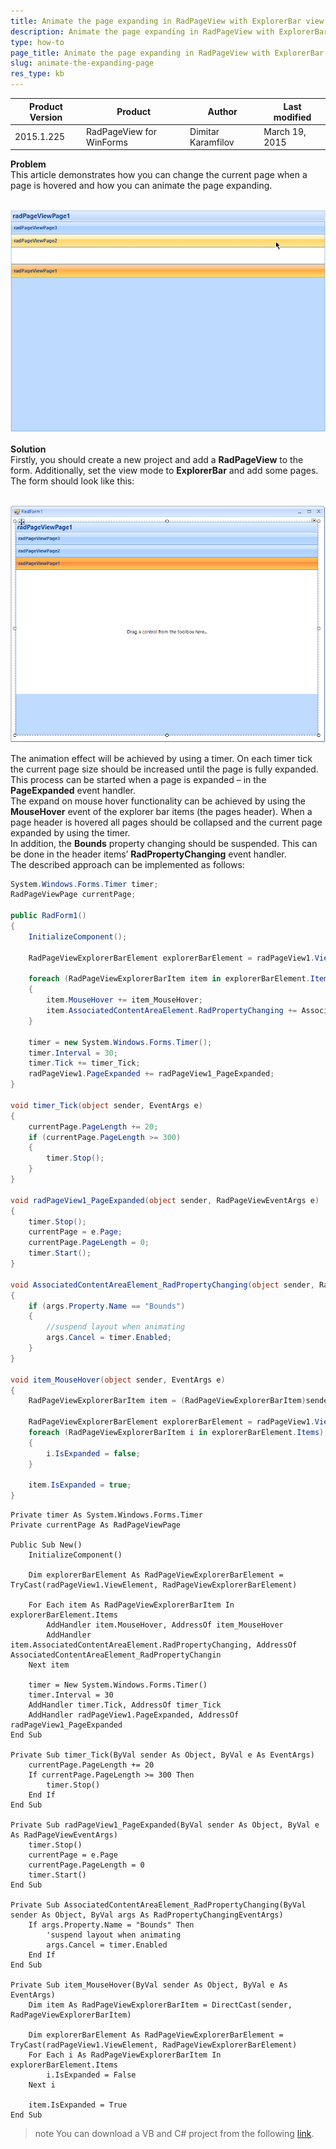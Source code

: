 ```yaml
---
title: Animate the page expanding in RadPageView with ExplorerBar view 
description: Animate the page expanding in RadPageView with ExplorerBar view . Check it now!
type: how-to
page_title: Animate the page expanding in RadPageView with ExplorerBar view 
slug: animate-the-expanding-page
res_type: kb
---
```


|Product Version|Product|Author|Last modified|
|----|----|----|----|
|2015.1.225|RadPageView for WinForms|Dimitar Karamfilov|March 19, 2015|

**Problem**  
This article demonstrates how you can change the current page when a page is hovered and how you can animate the page expanding.  
 
 
![PageViewAnimation001](images/animate-the-expanding-page001.gif)  
   
**Solution**  
Firstly, you should create a new project and add a **RadPageView** to the form. Additionally, set the view mode to **ExplorerBar** and add some pages. The form should look like this:  
 
 
![PageViewAnimation002](images/animate-the-expanding-page002.png)  
   
The animation effect will be achieved by using a timer. On each timer tick the current page size should be increased until the page is fully expanded. This process can be started when a page is expanded – in the **PageExpanded** event handler.   
The expand on mouse hover functionality can be achieved by using the **MouseHover** event of the explorer bar items (the pages header). When a page header is hovered all pages should be collapsed and the current page expanded by using the timer.  
In addition, the **Bounds** property changing should be suspended. This can be done in the header items’ **RadPropertyChanging** event handler.  
The described approach can be implemented as follows:  
 
````C#
System.Windows.Forms.Timer timer;
RadPageViewPage currentPage;
 
public RadForm1()
{
    InitializeComponent();
 
    RadPageViewExplorerBarElement explorerBarElement = radPageView1.ViewElement as RadPageViewExplorerBarElement;
     
    foreach (RadPageViewExplorerBarItem item in explorerBarElement.Items)
    {
        item.MouseHover += item_MouseHover;
        item.AssociatedContentAreaElement.RadPropertyChanging += AssociatedContentAreaElement_RadPropertyChanging;
    }
 
    timer = new System.Windows.Forms.Timer();
    timer.Interval = 30;
    timer.Tick += timer_Tick;
    radPageView1.PageExpanded += radPageView1_PageExpanded;
}
 
void timer_Tick(object sender, EventArgs e)
{
    currentPage.PageLength += 20;
    if (currentPage.PageLength >= 300)
    {
        timer.Stop();
    }
}
 
void radPageView1_PageExpanded(object sender, RadPageViewEventArgs e)
{
    timer.Stop();
    currentPage = e.Page;
    currentPage.PageLength = 0;
    timer.Start();
}
 
void AssociatedContentAreaElement_RadPropertyChanging(object sender, RadPropertyChangingEventArgs args)
{
    if (args.Property.Name == "Bounds")
    {
        //suspend layout when animating
        args.Cancel = timer.Enabled;
    }
}
 
void item_MouseHover(object sender, EventArgs e)
{
    RadPageViewExplorerBarItem item = (RadPageViewExplorerBarItem)sender;
 
    RadPageViewExplorerBarElement explorerBarElement = radPageView1.ViewElement as RadPageViewExplorerBarElement;
    foreach (RadPageViewExplorerBarItem i in explorerBarElement.Items)
    {
        i.IsExpanded = false;
    }
 
    item.IsExpanded = true;
}

````
````VB.NET
Private timer As System.Windows.Forms.Timer
Private currentPage As RadPageViewPage
 
Public Sub New()
    InitializeComponent()
 
    Dim explorerBarElement As RadPageViewExplorerBarElement = TryCast(radPageView1.ViewElement, RadPageViewExplorerBarElement)
 
    For Each item As RadPageViewExplorerBarItem In explorerBarElement.Items
        AddHandler item.MouseHover, AddressOf item_MouseHover
        AddHandler item.AssociatedContentAreaElement.RadPropertyChanging, AddressOf AssociatedContentAreaElement_RadPropertyChangin
    Next item
 
    timer = New System.Windows.Forms.Timer()
    timer.Interval = 30
    AddHandler timer.Tick, AddressOf timer_Tick
    AddHandler radPageView1.PageExpanded, AddressOf radPageView1_PageExpanded
End Sub
 
Private Sub timer_Tick(ByVal sender As Object, ByVal e As EventArgs)
    currentPage.PageLength += 20
    If currentPage.PageLength >= 300 Then
        timer.Stop()
    End If
End Sub
 
Private Sub radPageView1_PageExpanded(ByVal sender As Object, ByVal e As RadPageViewEventArgs)
    timer.Stop()
    currentPage = e.Page
    currentPage.PageLength = 0
    timer.Start()
End Sub
 
Private Sub AssociatedContentAreaElement_RadPropertyChanging(ByVal sender As Object, ByVal args As RadPropertyChangingEventArgs)
    If args.Property.Name = "Bounds" Then
        'suspend layout when animating
        args.Cancel = timer.Enabled
    End If
End Sub
 
Private Sub item_MouseHover(ByVal sender As Object, ByVal e As EventArgs)
    Dim item As RadPageViewExplorerBarItem = DirectCast(sender, RadPageViewExplorerBarItem)
 
    Dim explorerBarElement As RadPageViewExplorerBarElement = TryCast(radPageView1.ViewElement, RadPageViewExplorerBarElement)
    For Each i As RadPageViewExplorerBarItem In explorerBarElement.Items
        i.IsExpanded = False
    Next i
 
    item.IsExpanded = True
End Sub

````
 
>note You can download a VB and C# project from the following [link](https://github.com/telerik/winforms-sdk/tree/master/PageView/PageViewAnimation).

